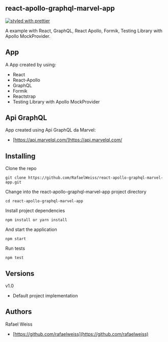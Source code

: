 ## react-apollo-graphql-marvel-app
[![styled with prettier](https://img.shields.io/badge/styled_with-prettier-ff69b4.svg)](https://github.com/prettier/prettier)

A example with React, GraphQL, React Apollo, Formik, Testing Library with Apollo MockProvider.

## App

A App created by using: 
- React
- React-Apollo
- GraphQL
- Formik
- Reactstrap
- Testing Library with Apollo MockProvider

## Api GraphQL

App created using Api GraphQL da Marvel:
- [https://api.marvelql.com/]https://api.marvelql.com/

## Installing

Clone the repo

```
git clone https://github.com/RafaelWeiss/react-apollo-graphql-marvel-app.git
```

Change into the react-apollo-graphql-marvel-app project directory

```
cd react-apollo-graphql-marvel-app
```

Install project dependencies

```
npm install or yarn install
```

And start the application

```
npm start
```

Run tests

```
npm test
```

## Versions

v1.0

-   Default project implementation

## Authors

Rafael Weiss

-   [https://github.com/rafaelweiss](https://github.com/rafaelweiss)
